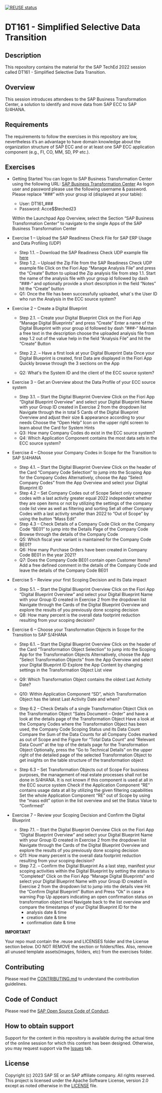 [![REUSE status](https://api.reuse.software/badge/github.com/SAP-samples/teched2023-DT161)](https://api.reuse.software/info/github.com/SAP-samples/teched2023-DT161)

# DT161 - Simplified Selective Data Transition 

## Description

This repository contains the material for the SAP TechEd 2022 session called DT161 - Simplified Selective Data Transition.  

## Overview

This session introduces attendees to the SAP Business Transformation Center, a solution to identify and move data from SAP ECC to SAP S/4HANA. 

## Requirements

The requirements to follow the exercises in this repository are low, nevertheless it’s an advantage to have domain knowledge about the organization structure of SAP ECC and or at least one SAP ECC application component (e.g., FI, CO, MM, SD, PP etc.).

## Exercises

- Getting Started
You can logon to SAP Business Transformation Center using the following URL: [SAP Business Transformation Center](https://dt161-vygek9xc.eu10.alm.cloud.sap)
As logon user and password please use the following username & password. Please replace “###” with your group id (displayed at your table):
   - User: DT161_###
   - Password: Acce$$teched23
     
   Within the Launchpad App Overview, select the Section “SAP Business Transformation Center” to navigate to the single Apps of the SAP Business Transformation Center


- Exercise 1 – Upload the SAP Readiness Check File for SAP ERP Usage and Data Profiling (UDP)
    - Step 1.1. – Download the SAP Readiness Check UDP example file [here](https://github.com/SAP-samples/teched2023-DT161/blob/main/PTP_920_15.zip)
    - Step 1.2. – Upload the Zip File from the SAP Readiness Check UDP example file
      Click on the Fiori App “Manage Analysis File” and press the “Create” Button to upload the Zip analysis file from step 1.1.
      Start the name of the analysis file with your group id followed by dash “###-“ and optionally provide a short description in the field “Notes” hit the “Create” button
    - Q1: Once the file has been successfully uploaded, what´s the User ID who run the Analysis in the ECC source system?

- Exercise 2 – Create a Digital Blueprint 
    - Step 2.1. – Create your Digital Blueprint
      Click on the Fiori App “Manage Digital Blueprints” and press “Create”
      Enter a name of the Digital Blueprint with your group id followed by dash “###-“
      Maintain a free text in the description
      choose the uploaded analysis file from step 1.2 out of the value help in the field “Analysis File” and hit the “Create” Button

    - Step 2.2. – Have a first look at your Digital Blueprint Data
      Once your Digital Blueprint is created, first Data are displayed in the Fiori App
      Quickly browse through the 3 sections on the App 
    - Q2: What's the System ID and the client of the ECC source system?
      

 - Exercise 3 – Get an Overview about the Data Profile of your ECC source system
     - Step 3.1. – Start the Digital Blueprint Overview
       Click on the Fiori App “Digital Blueprint Overview” and select your Digital Blueprint Name with your Group ID created in Exercise 2 from the dropdown list
       Navigate through the in total 5 Cards of the Digital Blueprint Overview and adjust their size & appearance according to your needs
       Choose the “Open Help” Icon on the upper right screen to learn about the Card for System Hints
    - Q3: How many Company Codes do exist in the ECC source system?
    - Q4: Which Application Component contains the most data sets in the ECC source system?

 - Exercise 4 – Choose your Company Codes in Scope for the Transition to SAP S/4HANA
    - Step 4.1. – Start the Digital Blueprint Overview
      Click on the header of the Card “Company Code Selection” to jump into the Scoping App for the Company Codes 
      Alternatively, choose the App “Select Company Codes” from the App Overview and select your Digital Blueprint ID
    - Step 4.2 – Set Company Codes out of Scope
      Select only company codes with a last activity greater equal 2022 independent whether they are open items or not by utilizing the settings of the company code list view as well as filtering and sorting
      Set all other Company Codes with a last activity smaller than 2022 to “Out of Scope” by using the button “Mass Edit”
    - Step 4.3 – Check Details of a Company Code
      Click on the Company Code “BE01” to jump into the Details Page of the Company Code
      Browse through the details of the Company Code
    - Q5: Which fiscal year variant is maintained for the Company Code BE01?
    - Q6: How many Purchase Orders have been created in Company Code BE01 in the year 2021?
    - Q7: Does the Company Code BE01 contain open Customer Items?
      Add a free defined comment in the details of the Company Code and leave the details of the Company Code BE01


- Exercise 5 – Review your first Scoping Decision and its Data impact
   - Step 5.1. – Start the Digital Blueprint Overview
     Click on the Fiori App “Digital Blueprint Overview” and select your Digital Blueprint Name with your Group ID created in Exercise 2 from the dropdown list
     Navigate through the Cards of the Digital Blueprint Overview and explore the results of you previously done scoping decision
   - Q8: How many percent is the overall data footprint reduction resulting from your scoping decision?
     

- Exercise 6 – Choose your Transformation Objects in Scope for the Transition to SAP S/4HANA
   - Step 6.1. – Start the Digital Blueprint Overview
     Click on the header of the Card “Transformation Object Selection” to jump into the Scoping App for the Transformation Objects 
     Alternatively, choose the App “Select Transformation Objects” from the App Overview and select your Digital Blueprint ID
     Explore the App Content by changing settings in the Transformation Object List view
   - Q9: Which Transformation Object contains the oldest Last Activity Date?
   - Q10: Within Application Component “SD”, which Transformation Object has the latest Last Activity Date and when?
   - Step 6.2 – Check Details of a single Transformation Object
     Click on the Transformation Object “Sales Document – Order” and have a look at the details page of the Transformation Object
     Have a look at the Company Codes where the Transformation Object has been used, the Company Code Scoping Status und its Data Count
     Compare the Sum of the Data Counts for all Company Codes marked as out of Scope and the Figure for “Total Data Count” and “Relevant Data Count” at the top of the details page for the Transformation Object
     Optionally, press the “Go to Technical Details” on the upper right of the detailed page of the selected Transformation Object to get insights on the table structure of the transformation object


   -  Step 6.3 – Set Transformation Objects out of Scope
      For business purposes, the management of real estate processes shall not be done in S/4HANA. It is not known if this component is used at all in the ECC source system
      Check if the Application Component “RE” contains usage data at all by utilizing the given filtering capabilities
      Set the whole Application Component “RE” out of Scope by using the “mass edit” option in the list overview and set the Status Value to “Confirmed”

- Exercise 7 – Review your Scoping Decision and Confirm the Digital Blueprint
    - Step 7.1. – Start the Digital Blueprint Overview
      Click on the Fiori App “Digital Blueprint Overview” and select your Digital Blueprint Name with your Group ID created in Exercise 2 from the dropdown list
      Navigate through the Cards of the Digital Blueprint Overview and explore the results of you previously done scoping decision
    - Q11: How many percent is the overall data footprint reduction resulting from your scoping decision?   
    - Step 7.2. – Confirm the Digital Blueprint
      As a last step, manifest your scoping activities within the Digital Blueprint by setting the status to “Completed”
      Click on the Fiori App “Manage Digital Blueprints” and select your Digital Blueprint Name with your Group ID created in Exercise 2 from the dropdown list to jump into the details view
      Hit the “Confirm Digital Blueprint” Button and Press “Ok” in case a warning Pop Up appears indicating an open confirmation status on transformation object level
      Navigate back to the list overview and compare the timestamps of your Digital Blueprint ID for the
      - analysis date & time
      - creation date & time
      - confirmation date & time



**IMPORTANT**

Your repo must contain the .reuse and LICENSES folder and the License section below. DO NOT REMOVE the section or folders/files. Also, remove all unused template assets(images, folders, etc) from the exercises folder. 

## Contributing
Please read the [CONTRIBUTING.md](./CONTRIBUTING.md) to understand the contribution guidelines.

## Code of Conduct
Please read the [SAP Open Source Code of Conduct](https://github.com/SAP-samples/.github/blob/main/CODE_OF_CONDUCT.md).

## How to obtain support

Support for the content in this repository is available during the actual time of the online session for which this content has been designed. Otherwise, you may request support via the [Issues](../../issues) tab.

## License
Copyright (c) 2023 SAP SE or an SAP affiliate company. All rights reserved. This project is licensed under the Apache Software License, version 2.0 except as noted otherwise in the [LICENSE](LICENSES/Apache-2.0.txt) file.
